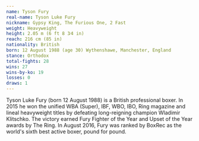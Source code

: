 ```yaml
---
name: Tyson Fury
real-name: Tyson Luke Fury
nickname: Gypsy King, The Furious One, 2 Fast
weight: Heavyweight
height:	2.05 m (6 ft 8 3⁄4 in)
reach: 216 cm (85 in)
nationality: British
born: 12 August 1988 (age 30) Wythenshawe, Manchester, England
stance: Orthodox
total-fights: 28
wins: 27
wins-by-ko: 19
losses:	0
draws: 1
---
```

Tyson Luke Fury (born 12 August 1988) is a British professional boxer. In 2015 he won the unified WBA (Super), IBF, WBO, IBO, Ring magazine and lineal heavyweight titles by defeating long-reigning champion Wladimir Klitschko. The victory earned Fury Fighter of the Year and Upset of the Year awards by The Ring. In August 2016, Fury was ranked by BoxRec as the world's sixth best active boxer, pound for pound.